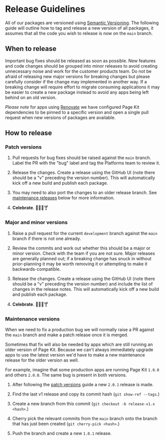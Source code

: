 # Release Guidelines

All of our packages are versioned using [Semantic Versioning]. The following guide will outline how to tag and release a new version of all packages, it assumes that all the code you wish to release is now on the `main` branch.


## When to release

Important bug fixes should be released as soon as possible. New features and code changes should be grouped into minor releases to avoid creating unnecessary noise and work for the customer products team. Do not be afraid of releasing new major versions for breaking changes but please carefully consider if the change may implemented in another way. If a breaking change will require effort to migrate consuming applications it may be easier to create a new package instead to avoid any apps being left behind on an old version.

_Please note_ for apps using [Renovate] we have configured Page Kit dependencies to be pinned to a specific version and open a single pull request when new versions of packages are available.

[Renovate]: https://renovatebot.com/


## How to release

### Patch versions

  1. Pull requests for bug fixes should be raised against the `main` branch. Label the PR with the "bug" label and tag the Platforms team to review it.

  2. Release the changes. Create a release using the GitHub UI (note there should be a "v" preceding the version number). This will automatically kick off a new build and publish each package.

  3. You may need to also port the changes to an older release branch. See [maintenance releases](#maintenance-versions) below for more information.

  4. **Celebrate**. :tada::beer::cake::cocktail:

### Major and minor versions

  1. Raise a pull request for the current `development` branch against the `main` branch if there is not one already.

  2. Review the commits and work out whether this should be a major or minor version. Check with the team if you are not sure. Major releases are generally planned out; if a breaking change has snuck in without prior-planning it may be worth removing it or attempting to make it backwards-compatible.

  3. Release the changes. Create a release using the GitHub UI (note there should be a "v" preceding the version number) and include the list of changes in the release notes. This will automatically kick off a new build and publish each package.

  4. **Celebrate**. :tada::beer::cake::cocktail:

### Maintenance versions

When we need to fix a production bug we will normally raise a PR against the `main` branch and make a patch release once it is merged.

Sometimes that fix will also be needed by apps which are still running an older version of Page Kit. Because we can't always immediately upgrade apps to use the latest version we'd have to make a new maintenance release for the older version as well.

For example, imagine that some production apps are running Page Kit `1.0.0` and others `2.0.0`. The same bug is present in both versions.

  1. After following the [patch versions](#patch-versions) guide a new `2.0.1` release is made.

  2. Find the last v1 release and copy its commit hash (`git show-ref --tags`.)

  3. Create a new branch from this commit (`git checkout -b release-v1.x <hash>`.)

  4. Cherry pick the relevant commits from the `main` branch onto the branch that has just been created (`git cherry-pick <hash>`.)

  5. Push the branch and create a new `1.0.1` release.

[semantic versioning]: http://semver.org/
